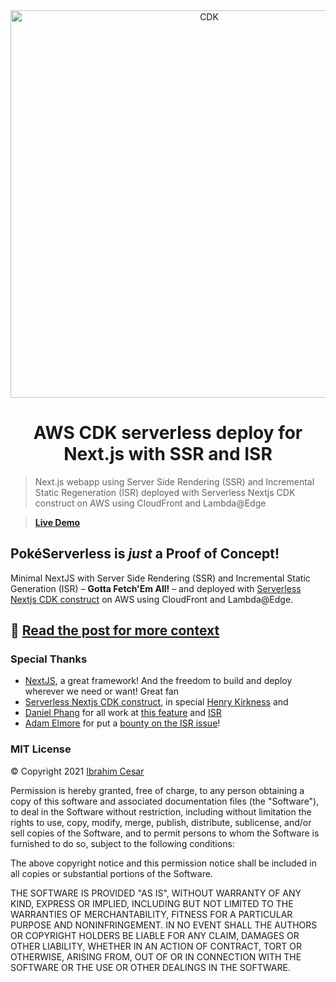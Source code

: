 <div align="center">

<img src="https://d2908q01vomqb2.cloudfront.net/7719a1c782a1ba91c031a682a0a2f8658209adbf/2021/01/15/cdk-logo6-1260x476.png" alt="CDK" width="620" />

# AWS CDK serverless deploy for Next.js with SSR and ISR

</div>

> Next.js webapp using Server Side Rendering (SSR) and Incremental Static Regeneration (ISR) deployed with Serverless Nextjs CDK construct on AWS using CloudFront and Lambda@Edge

> **[Live Demo](https://d3k4okkgstczau.cloudfront.net/)**

## PokéServerless is _just_ a Proof of Concept!

Minimal NextJS with Server Side Rendering (SSR) and Incremental Static Generation (ISR) – **Gotta Fetch'Em All!** – and deployed with [Serverless Nextjs CDK construct](https://serverless-nextjs.com/docs/cdkconstruct/) on AWS using CloudFront and Lambda@Edge.


## 🌟 [Read the post for more context](https://ibrahimcesar.cloud/blog/nextjs-typescript-serverless-deploy-with-ssr-and-isr-with-aws-cdk/)

### Special Thanks

- [NextJS](https://nextjs.org/), a great framework! And the freedom to build and deploy wherever we need or want! Great fan
- [Serverless Nextjs CDK construct](https://serverless-nextjs.com/docs/cdkconstruct/), in special [Henry Kirkness](https://github.com/kirkness) and 
- [Daniel Phang](https://github.com/dphang) for all work at [this feature](https://github.com/serverless-nextjs/serverless-next.js/pull/878) and [ISR](https://github.com/serverless-nextjs/serverless-next.js/pull/1028)
- [Adam Elmore](https://twitter.com/aeduhm) for put a [bounty on the ISR issue](https://twitter.com/aeduhm/status/1382093398077796357?s=20)!


### MIT License

© Copyright 2021 [Ibrahim Cesar](https://ibrahimcesar.cloud)

Permission is hereby granted, free of charge, to any person obtaining a copy of this software and associated documentation files (the "Software"), to deal in the Software without restriction, including without limitation the rights to use, copy, modify, merge, publish, distribute, sublicense, and/or sell copies of the Software, and to permit persons to whom the Software is furnished to do so, subject to the following conditions:

The above copyright notice and this permission notice shall be included in all copies or substantial portions of the Software.

THE SOFTWARE IS PROVIDED "AS IS", WITHOUT WARRANTY OF ANY KIND, EXPRESS OR IMPLIED, INCLUDING BUT NOT LIMITED TO THE WARRANTIES OF MERCHANTABILITY, FITNESS FOR A PARTICULAR PURPOSE AND NONINFRINGEMENT. IN NO EVENT SHALL THE AUTHORS OR COPYRIGHT HOLDERS BE LIABLE FOR ANY CLAIM, DAMAGES OR OTHER LIABILITY, WHETHER IN AN ACTION OF CONTRACT, TORT OR OTHERWISE, ARISING FROM, OUT OF OR IN CONNECTION WITH THE SOFTWARE OR THE USE OR OTHER DEALINGS IN THE SOFTWARE.
